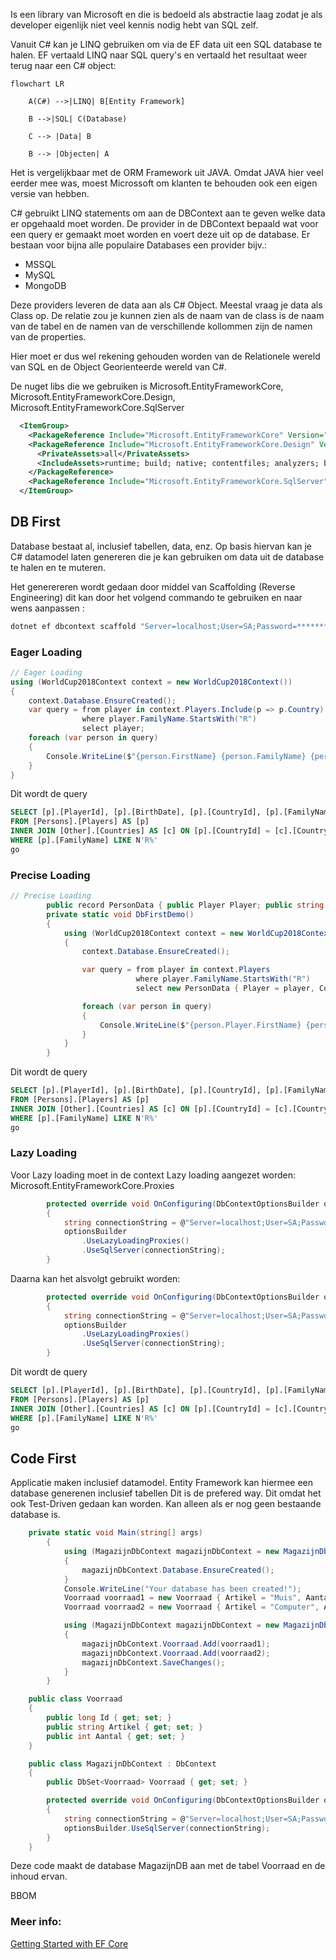 Is een library van Microsoft en die is bedoeld als abstractie laag zodat je als developer eigenlijk niet veel kennis nodig hebt van SQL zelf. 

Vanuit C# kan je LINQ gebruiken om via de EF data uit een SQL database te halen. EF vertaald LINQ naar SQL query's en vertaald het resultaat weer terug naar een C# object:

```mermaid
flowchart LR

    A(C#) -->|LINQ| B[Entity Framework]

    B -->|SQL| C(Database)

    C --> |Data| B

    B --> |Objecten| A
```

Het is vergelijkbaar met de ORM Framework uit JAVA. Omdat JAVA hier veel eerder mee was, moest Microssoft om klanten te behouden ook een eigen versie van hebben.

C# gebruikt LINQ statements om aan de DBContext aan te geven welke data er opgehaald moet worden. De provider in de DBContext bepaald wat voor een query er gemaakt moet worden en voert deze uit op de database. Er bestaan voor bijna alle populaire Databases een provider bijv.:

- MSSQL
- MySQL
- MongoDB

Deze providers leveren de data aan als C# Object. Meestal vraag je data als Class op. De relatie zou je kunnen zien als de naam van de class is de naam van de tabel en de namen van de verschillende kollommen zijn de namen van de properties.

Hier moet er dus wel rekening gehouden worden van de Relationele wereld van SQL en de Object Georienteerde wereld van C#.

De nuget libs die we gebruiken is Microsoft.EntityFrameworkCore, Microsoft.EntityFrameworkCore.Design, Microsoft.EntityFrameworkCore.SqlServer

```xml
  <ItemGroup>
    <PackageReference Include="Microsoft.EntityFrameworkCore" Version="7.0.5" />
    <PackageReference Include="Microsoft.EntityFrameworkCore.Design" Version="7.0.5">
      <PrivateAssets>all</PrivateAssets>
      <IncludeAssets>runtime; build; native; contentfiles; analyzers; buildtransitive</IncludeAssets>
    </PackageReference>
    <PackageReference Include="Microsoft.EntityFrameworkCore.SqlServer" Version="7.0.5" />
  </ItemGroup>
```

## DB First

Database bestaat al, inclusief tabellen, data, enz. 
Op basis hiervan kan je C# datamodel laten genereren die je kan gebruiken om data uit de database te halen en te muteren.

Het generereren wordt gedaan door middel van Scaffolding (Reverse Engineering)
dit kan door het volgend commando te gebruiken en naar wens aanpassen :

```bash
dotnet ef dbcontext scaffold "Server=localhost;User=SA;Password=********;TrustServerCertificate=true" --output-dir "DAL" Microsoft.EntityFrameworkCore.SqlServer
```
### Eager Loading

```c#
// Eager Loading
using (WorldCup2018Context context = new WorldCup2018Context())
{
    context.Database.EnsureCreated();
    var query = from player in context.Players.Include(p => p.Country)
                where player.FamilyName.StartsWith("R")
                select player;
    foreach (var person in query)
    {
        Console.WriteLine($"{person.FirstName} {person.FamilyName} {person.Country.CountryName}");
    }
}
```
Dit wordt de query
```sql
SELECT [p].[PlayerId], [p].[BirthDate], [p].[CountryId], [p].[FamilyName], [p].[FirstName], [c].[CountryId], [c].[CountryName], [c].[Qualified]
FROM [Persons].[Players] AS [p]
INNER JOIN [Other].[Countries] AS [c] ON [p].[CountryId] = [c].[CountryId]
WHERE [p].[FamilyName] LIKE N'R%'
go

```

### Precise Loading

```c#
// Precise Loading
        public record PersonData { public Player Player; public string CountryName; }
        private static void DbFirstDemo()
        {
            using (WorldCup2018Context context = new WorldCup2018Context())
            {
                context.Database.EnsureCreated();

                var query = from player in context.Players
                            where player.FamilyName.StartsWith("R")
                            select new PersonData { Player = player, CountryName = player.Country.CountryName };

                foreach (var person in query)
                {
                    Console.WriteLine($"{person.Player.FirstName} {person.Player.FamilyName} {person.CountryName}");
                }
            }
        }
```
Dit wordt de query 

```sql
SELECT [p].[PlayerId], [p].[BirthDate], [p].[CountryId], [p].[FamilyName], [p].[FirstName], [c].[CountryName]
FROM [Persons].[Players] AS [p]
INNER JOIN [Other].[Countries] AS [c] ON [p].[CountryId] = [c].[CountryId]
WHERE [p].[FamilyName] LIKE N'R%'
go

```

### Lazy Loading

Voor Lazy loading moet in de context Lazy loading aangezet worden:
Microsoft.EntityFrameworkCore.Proxies
```c#
        protected override void OnConfiguring(DbContextOptionsBuilder optionsBuilder)
        {
            string connectionString = @"Server=localhost;User=SA;Password=3Erfoom1992!;Database=MagazijnDB;TrustServerCertificate=true";
            optionsBuilder
                .UseLazyLoadingProxies()
                .UseSqlServer(connectionString);
        }

```
Daarna kan het alsvolgt gebruikt worden:

```c#
        protected override void OnConfiguring(DbContextOptionsBuilder optionsBuilder)
        {
            string connectionString = @"Server=localhost;User=SA;Password=3Erfoom1992!;Database=MagazijnDB;TrustServerCertificate=true";
            optionsBuilder
                .UseLazyLoadingProxies()
                .UseSqlServer(connectionString);
        }

```
Dit wordt de query 

```sql
SELECT [p].[PlayerId], [p].[BirthDate], [p].[CountryId], [p].[FamilyName], [p].[FirstName], [c].[CountryName]
FROM [Persons].[Players] AS [p]
INNER JOIN [Other].[Countries] AS [c] ON [p].[CountryId] = [c].[CountryId]
WHERE [p].[FamilyName] LIKE N'R%'
go

```





## Code First

Applicatie maken inclusief datamodel.
Entity Framework kan hiermee een database generenen inclusief tabellen 
Dit is de prefered way.
Dit omdat het ook Test-Driven gedaan kan worden. 
Kan alleen als er nog geen bestaande database is.

```c#
	private static void Main(string[] args)
        {
            using (MagazijnDbContext magazijnDbContext = new MagazijnDbContext())
            {
                magazijnDbContext.Database.EnsureCreated();
            }
            Console.WriteLine("Your database has been created!");
            Voorraad voorraad1 = new Voorraad { Artikel = "Muis", Aantal = 5 };
            Voorraad voorraad2 = new Voorraad { Artikel = "Computer", Aantal = 9 };

            using (MagazijnDbContext magazijnDbContext = new MagazijnDbContext())
            {
                magazijnDbContext.Voorraad.Add(voorraad1);
                magazijnDbContext.Voorraad.Add(voorraad2);
                magazijnDbContext.SaveChanges();
            }
        }
```
```c#
    public class Voorraad
    {
        public long Id { get; set; }
        public string Artikel { get; set; }
        public int Aantal { get; set; }
    }
```
```c#
    public class MagazijnDbContext : DbContext
    {
        public DbSet<Voorraad> Voorraad { get; set; }

        protected override void OnConfiguring(DbContextOptionsBuilder optionsBuilder)
        {
            string connectionString = @"Server=localhost;User=SA;Password=**********;Database=MagazijnDB;TrustServerCertificate=true";
            optionsBuilder.UseSqlServer(connectionString);
        }
    }
```
Deze code maakt de database MagazijnDB aan met de tabel Voorraad en de inhoud ervan.

BBOM

### Meer info:

[Getting Started with EF Core](https://learn.microsoft.com/en-us/ef/core/get-started/overview/first-app?tabs=netcore-cli)